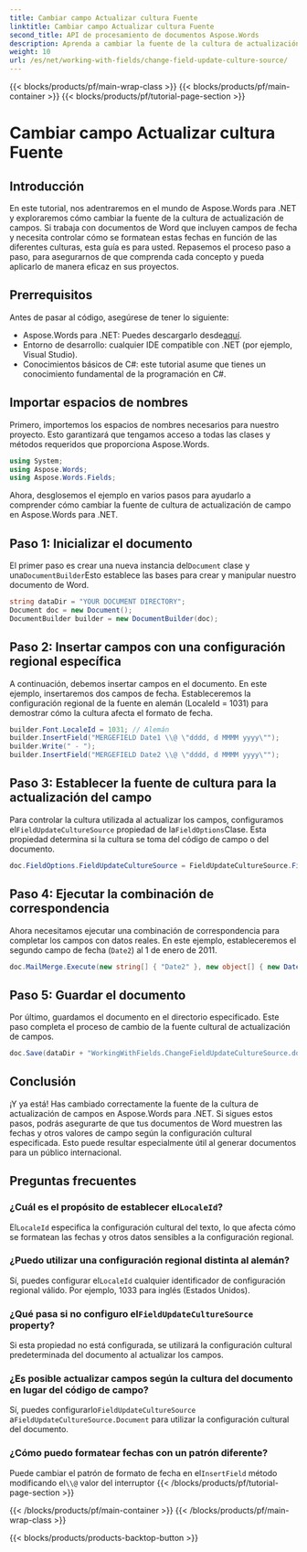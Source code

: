 ```yaml
---
title: Cambiar campo Actualizar cultura Fuente
linktitle: Cambiar campo Actualizar cultura Fuente
second_title: API de procesamiento de documentos Aspose.Words
description: Aprenda a cambiar la fuente de la cultura de actualización de campos en Aspose.Words para .NET con esta guía. Controle fácilmente el formato de fecha en función de diferentes culturas.
weight: 10
url: /es/net/working-with-fields/change-field-update-culture-source/
---
```


{{< blocks/products/pf/main-wrap-class >}}
{{< blocks/products/pf/main-container >}}
{{< blocks/products/pf/tutorial-page-section >}}

# Cambiar campo Actualizar cultura Fuente

## Introducción

En este tutorial, nos adentraremos en el mundo de Aspose.Words para .NET y exploraremos cómo cambiar la fuente de la cultura de actualización de campos. Si trabaja con documentos de Word que incluyen campos de fecha y necesita controlar cómo se formatean estas fechas en función de las diferentes culturas, esta guía es para usted. Repasemos el proceso paso a paso, para asegurarnos de que comprenda cada concepto y pueda aplicarlo de manera eficaz en sus proyectos.

## Prerrequisitos

Antes de pasar al código, asegúrese de tener lo siguiente:

-  Aspose.Words para .NET: Puedes descargarlo desde[aquí](https://releases.aspose.com/words/net/).
- Entorno de desarrollo: cualquier IDE compatible con .NET (por ejemplo, Visual Studio).
- Conocimientos básicos de C#: este tutorial asume que tienes un conocimiento fundamental de la programación en C#.

## Importar espacios de nombres

Primero, importemos los espacios de nombres necesarios para nuestro proyecto. Esto garantizará que tengamos acceso a todas las clases y métodos requeridos que proporciona Aspose.Words.

```csharp
using System;
using Aspose.Words;
using Aspose.Words.Fields;
```

Ahora, desglosemos el ejemplo en varios pasos para ayudarlo a comprender cómo cambiar la fuente de cultura de actualización de campo en Aspose.Words para .NET.

## Paso 1: Inicializar el documento

 El primer paso es crear una nueva instancia del`Document` clase y una`DocumentBuilder`Esto establece las bases para crear y manipular nuestro documento de Word.

```csharp
string dataDir = "YOUR DOCUMENT DIRECTORY";
Document doc = new Document();
DocumentBuilder builder = new DocumentBuilder(doc);
```

## Paso 2: Insertar campos con una configuración regional específica

A continuación, debemos insertar campos en el documento. En este ejemplo, insertaremos dos campos de fecha. Estableceremos la configuración regional de la fuente en alemán (LocaleId = 1031) para demostrar cómo la cultura afecta el formato de fecha.

```csharp
builder.Font.LocaleId = 1031; // Alemán
builder.InsertField("MERGEFIELD Date1 \\@ \"dddd, d MMMM yyyy\"");
builder.Write(" - ");
builder.InsertField("MERGEFIELD Date2 \\@ \"dddd, d MMMM yyyy\"");
```

## Paso 3: Establecer la fuente de cultura para la actualización del campo

 Para controlar la cultura utilizada al actualizar los campos, configuramos el`FieldUpdateCultureSource` propiedad de la`FieldOptions`Clase. Esta propiedad determina si la cultura se toma del código de campo o del documento.

```csharp
doc.FieldOptions.FieldUpdateCultureSource = FieldUpdateCultureSource.FieldCode;
```

## Paso 4: Ejecutar la combinación de correspondencia

Ahora necesitamos ejecutar una combinación de correspondencia para completar los campos con datos reales. En este ejemplo, estableceremos el segundo campo de fecha (`Date2`) al 1 de enero de 2011.

```csharp
doc.MailMerge.Execute(new string[] { "Date2" }, new object[] { new DateTime(2011, 1, 1) });
```

## Paso 5: Guardar el documento

Por último, guardamos el documento en el directorio especificado. Este paso completa el proceso de cambio de la fuente cultural de actualización de campos.

```csharp
doc.Save(dataDir + "WorkingWithFields.ChangeFieldUpdateCultureSource.docx");
```

## Conclusión

¡Y ya está! Has cambiado correctamente la fuente de la cultura de actualización de campos en Aspose.Words para .NET. Si sigues estos pasos, podrás asegurarte de que tus documentos de Word muestren las fechas y otros valores de campo según la configuración cultural especificada. Esto puede resultar especialmente útil al generar documentos para un público internacional.

## Preguntas frecuentes

###  ¿Cuál es el propósito de establecer el`LocaleId`?
 El`LocaleId` especifica la configuración cultural del texto, lo que afecta cómo se formatean las fechas y otros datos sensibles a la configuración regional.

### ¿Puedo utilizar una configuración regional distinta al alemán?
 Sí, puedes configurar el`LocaleId` cualquier identificador de configuración regional válido. Por ejemplo, 1033 para inglés (Estados Unidos).

###  ¿Qué pasa si no configuro el`FieldUpdateCultureSource` property?
Si esta propiedad no está configurada, se utilizará la configuración cultural predeterminada del documento al actualizar los campos.

### ¿Es posible actualizar campos según la cultura del documento en lugar del código de campo?
 Sí, puedes configurarlo`FieldUpdateCultureSource` a`FieldUpdateCultureSource.Document` para utilizar la configuración cultural del documento.

### ¿Cómo puedo formatear fechas con un patrón diferente?
 Puede cambiar el patrón de formato de fecha en el`InsertField` método modificando el`\\@` valor del interruptor
{{< /blocks/products/pf/tutorial-page-section >}}

{{< /blocks/products/pf/main-container >}}
{{< /blocks/products/pf/main-wrap-class >}}

{{< blocks/products/products-backtop-button >}}
